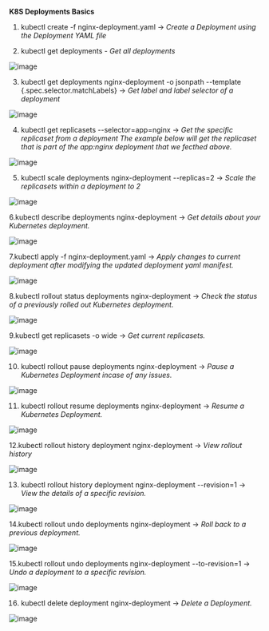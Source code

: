 **K8S Deployments Basics**

1. kubectl create -f nginx-deployment.yaml -> _Create a Deployment using the Deployment YAML file_

2. kubectl get deployments - _Get all deployments_

![image](https://user-images.githubusercontent.com/19956502/130780431-662b3422-2091-4c43-b216-300de6b69fd9.png)

3. kubectl get deployments nginx-deployment -o jsonpath --template {.spec.selector.matchLabels} -> _Get label and label selector of a deployment_

![image](https://user-images.githubusercontent.com/19956502/130780873-4e4c2567-e4b6-4403-a7f5-e57b709d2c07.png)


4. kubectl get replicasets --selector=app=nginx -> _Get the specific replicaset from a deployment_
_The example below will get the replicaset that is part of the app:nginx deployment that we fecthed above._

![image](https://user-images.githubusercontent.com/19956502/130781083-67353ff7-8de5-4ec1-8633-dfde967cf9e3.png)

5. kubectl scale deployments nginx-deployment --replicas=2 -> _Scale the replicasets within a deployment to 2_

![image](https://user-images.githubusercontent.com/19956502/130782040-2c0b1b17-90f9-4bda-a497-52b55dede2d6.png)


6.kubectl describe deployments nginx-deployment -> _Get details about your Kubernetes deployment._

![image](https://user-images.githubusercontent.com/19956502/130783632-48abb4a1-308f-46b9-a42b-f8074eac93c2.png)

7.kubectl apply -f nginx-deployment.yaml -> _Apply changes to current deployment after modifying the updated deployment yaml manifest._

![image](https://user-images.githubusercontent.com/19956502/131026613-f7594d7a-dace-41ff-a931-89e56275d89b.png)

8.kubectl rollout status deployments nginx-deployment -> _Check the status of a previously rolled out Kubernetes deployment._

![image](https://user-images.githubusercontent.com/19956502/131027127-229aa3af-3304-4498-ae6f-f39a907c2a26.png)

9.kubectl get replicasets -o wide -> _Get current replicasets._

![image](https://user-images.githubusercontent.com/19956502/131027330-b3c08804-2453-4d3f-8de8-7cc8c966c7d2.png)

10. kubectl rollout pause deployments nginx-deployment -> _Pause a Kubernetes Deployment incase of any issues._

![image](https://user-images.githubusercontent.com/19956502/131027754-76e9c0c8-52c4-4c11-a3c2-cbb3ec69bcca.png)

11. kubectl rollout resume deployments nginx-deployment -> _Resume a Kubernetes Deployment._

![image](https://user-images.githubusercontent.com/19956502/131027952-495d45c8-373a-4908-b5db-89d12b5aa517.png)

12.kubectl rollout history deployment nginx-deployment -> _View rollout history_

![image](https://user-images.githubusercontent.com/19956502/131087965-b86e0599-bebc-41f5-a0a5-a6d173b91bf9.png)

13. kubectl rollout history deployment nginx-deployment --revision=1 -> _View the details of a specific revision._

![image](https://user-images.githubusercontent.com/19956502/131088226-67f77ca9-1e00-4d9c-abc0-a52abfea7a3d.png)

14.kubectl rollout undo deployments nginx-deployment -> _Roll back to a previous deployment._

![image](https://user-images.githubusercontent.com/19956502/131088805-bcef461d-7d18-484d-83db-43e96d0851f2.png)

15.kubectl rollout undo deployments nginx-deployment --to-revision=1 -> _Undo a deployment to a specific revision._

![image](https://user-images.githubusercontent.com/19956502/131089859-4aa29d7e-5a8f-4635-b2b5-a4f72f844e49.png)

16. kubectl delete deployment nginx-deployment -> _Delete a Deployment._

![image](https://user-images.githubusercontent.com/19956502/131092680-128eb224-2d0c-4070-a71b-9b8f17f26ce1.png)





















